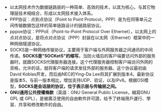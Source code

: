 - 以太网技术作为数据链路层的一种简单、高效的技术，以其为核心，与其它物理层技术相结合，形成以太网技术接入体系。
- PPP协议：点到点协议（Point to Point Protocol，PPP）是为在同等单元之间传输数据包这样的简单链路设计的链路层协议。
- pppoe协议：PPPoE（Point-to-Point Protocol Over Ethernet），以太网上的点对点协议，是将点对点协议（PPP）封装在以太网（Ethernet）框架中的一种网络隧道协议。
- SOCKS是一种网络传输协议，主要用于客户端与外网服务器之间通讯的中间传递。**SOCKS是"SOCKetS"的缩写**。当防火墙后的客户端要访问外部的服务器时，就跟SOCKS代理服务器连接。这个代理服务器控制客户端访问外网的资格，允许的话，就将客户端的请求发往外部的服务器。这个协议最初由David Koblas开发，而后由NEC的Ying-Da Lee将其扩展到版本4。最新协议是版本5，与前一版本相比，增加支持UDP、验证，以及IPv6。根据OSI模型，**SOCKS是会话层的协议，位于表示层与传输层之间。**
- **GNU通用公共授權條款**（英語：GNU General Public License，縮寫GNU GPL 或 GPL），是被廣泛使用的自由軟件許可證，给予了終端用戶運行、學習、共享和修改軟件的自由。

